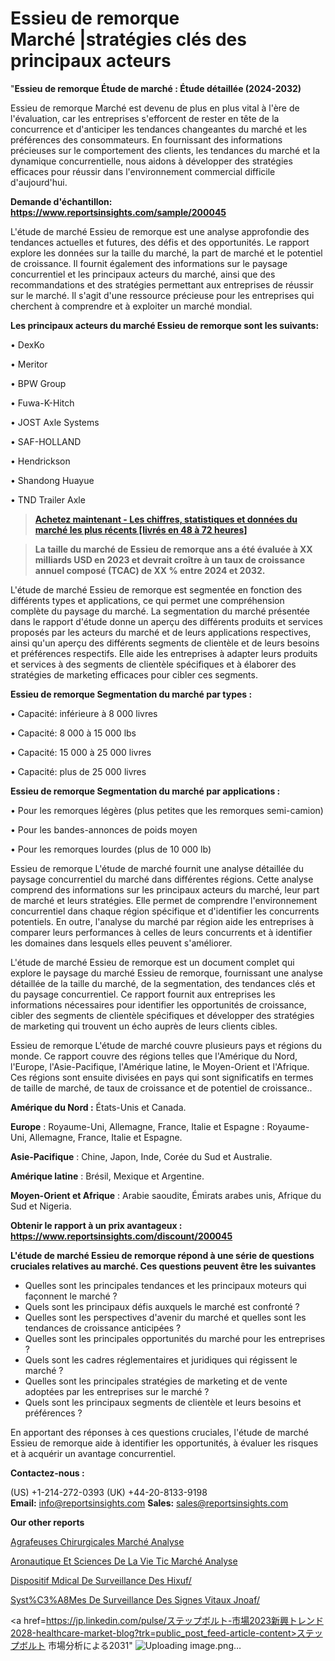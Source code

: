 # Essieu de remorque Marché |stratégies clés des principaux acteurs

"<strong>Essieu de remorque Étude de marché : Étude détaillée (2024-2032)</strong>

Essieu de remorque Marché est devenu de plus en plus vital à l'ère de l'évaluation, car les entreprises s'efforcent de rester en tête de la concurrence et d'anticiper les tendances changeantes du marché et les préférences des consommateurs. En fournissant des informations précieuses sur le comportement des clients, les tendances du marché et la dynamique concurrentielle, nous aidons à développer des stratégies efficaces pour réussir dans l'environnement commercial difficile d'aujourd'hui.

<strong>Demande d'échantillon: <a href=https://www.reportsinsights.com/sample/200045>https://www.reportsinsights.com/sample/200045</a></strong>

L'étude de marché Essieu de remorque est une analyse approfondie des tendances actuelles et futures, des défis et des opportunités. Le rapport explore les données sur la taille du marché, la part de marché et le potentiel de croissance. Il fournit également des informations sur le paysage concurrentiel et les principaux acteurs du marché, ainsi que des recommandations et des stratégies permettant aux entreprises de réussir sur le marché. Il s'agit d'une ressource précieuse pour les entreprises qui cherchent à comprendre et à exploiter un marché mondial.

<strong>Les principaux acteurs du marché Essieu de remorque sont les suivants:</strong>

• DexKo

• Meritor

• BPW Group

• Fuwa-K-Hitch

• JOST Axle Systems

• SAF-HOLLAND

• Hendrickson

• Shandong Huayue

• TND Trailer Axle
<blockquote><a href=https://www.reportsinsights.com/buynow/200045><span style=text-decoration: underline;><strong>Achetez maintenant - Les chiffres, statistiques et données du marché les plus récents [livrés en 48 à 72 heures]</strong></span></a></blockquote>
<blockquote><span style=text-decoration: underline;><strong>La taille du marché de Essieu de remorque ans a été évaluée à XX milliards USD en 2023 et devrait croître à un taux de croissance annuel composé (TCAC) de XX % entre 2024 et 2032.</strong></span></blockquote>
L'étude de marché Essieu de remorque est segmentée en fonction des différents types et applications, ce qui permet une compréhension complète du paysage du marché. La segmentation du marché présentée dans le rapport d'étude donne un aperçu des différents produits et services proposés par les acteurs du marché et de leurs applications respectives, ainsi qu'un aperçu des différents segments de clientèle et de leurs besoins et préférences respectifs. Elle aide les entreprises à adapter leurs produits et services à des segments de clientèle spécifiques et à élaborer des stratégies de marketing efficaces pour cibler ces segments.

<strong>Essieu de remorque Segmentation du marché par types :</strong>

• Capacité: inférieure à 8 000 livres

• Capacité: 8 000 à 15 000 lbs

• Capacité: 15 000 à 25 000 livres

• Capacité: plus de 25 000 livres

<strong>Essieu de remorque Segmentation du marché par applications :</strong>

• Pour les remorques légères (plus petites que les remorques semi-camion)

• Pour les bandes-annonces de poids moyen

• Pour les remorques lourdes (plus de 10 000 lb)

Essieu de remorque L'étude de marché fournit une analyse détaillée du paysage concurrentiel du marché dans différentes régions. Cette analyse comprend des informations sur les principaux acteurs du marché, leur part de marché et leurs stratégies. Elle permet de comprendre l'environnement concurrentiel dans chaque région spécifique et d'identifier les concurrents potentiels. En outre, l'analyse du marché par région aide les entreprises à comparer leurs performances à celles de leurs concurrents et à identifier les domaines dans lesquels elles peuvent s'améliorer.

L'étude de marché Essieu de remorque est un document complet qui explore le paysage du marché Essieu de remorque, fournissant une analyse détaillée de la taille du marché, de la segmentation, des tendances clés et du paysage concurrentiel. Ce rapport fournit aux entreprises les informations nécessaires pour identifier les opportunités de croissance, cibler des segments de clientèle spécifiques et développer des stratégies de marketing qui trouvent un écho auprès de leurs clients cibles.

Essieu de remorque L'étude de marché couvre plusieurs pays et régions du monde. Ce rapport couvre des régions telles que l'Amérique du Nord, l'Europe, l'Asie-Pacifique, l'Amérique latine, le Moyen-Orient et l'Afrique. Ces régions sont ensuite divisées en pays qui sont significatifs en termes de taille de marché, de taux de croissance et de potentiel de croissance..

<strong>Amérique du Nord :</strong> États-Unis et Canada.

<strong>Europe</strong> : Royaume-Uni, Allemagne, France, Italie et Espagne : Royaume-Uni, Allemagne, France, Italie et Espagne.

<strong>Asie-Pacifique</strong> : Chine, Japon, Inde, Corée du Sud et Australie.

<strong>Amérique latine</strong> : Brésil, Mexique et Argentine.

<strong>Moyen-Orient et Afrique</strong> : Arabie saoudite, Émirats arabes unis, Afrique du Sud et Nigeria.

<strong>Obtenir le rapport à un prix avantageux : <a href=https://www.reportsinsights.com/discount/200045>https://www.reportsinsights.com/discount/200045</a></strong>

<strong>L'étude de marché Essieu de remorque répond à une série de questions cruciales relatives au marché. Ces questions peuvent être les suivantes</strong>
<ul>
  <li>Quelles sont les principales tendances et les principaux moteurs qui façonnent le marché ?</li>
  <li>Quels sont les principaux défis auxquels le marché est confronté ?</li>
  <li>Quelles sont les perspectives d'avenir du marché et quelles sont les tendances de croissance anticipées ?</li>
  <li>Quelles sont les principales opportunités du marché pour les entreprises ?</li>
  <li>Quels sont les cadres réglementaires et juridiques qui régissent le marché ?</li>
  <li>Quelles sont les principales stratégies de marketing et de vente adoptées par les entreprises sur le marché ?</li>
  <li>Quels sont les principaux segments de clientèle et leurs besoins et préférences ?</li>
</ul>
En apportant des réponses à ces questions cruciales, l'étude de marché Essieu de remorque aide à identifier les opportunités, à évaluer les risques et à acquérir un avantage concurrentiel.

<strong>Contactez-nous :</strong>

(US) +1-214-272-0393
(UK) +44-20-8133-9198
<strong>Email:</strong> <a>info@reportsinsights.com</a>
<strong>Sales:</strong> <a>sales@reportsinsights.com</a>

<strong>Our other reports</strong>

<a href=https://www.linkedin.com/pulse/agrafeuses-chirurgicales-march%25C3%25A9-analyse-et-tendances>Agrafeuses Chirurgicales Marché Analyse</a>

<a href=https://www.linkedin.com/pulse/a%C3%A9ronautique-et-sciences-de-la-vie-tic-march%C3%A9-l4lmf/>Aronautique Et Sciences De La Vie Tic Marché Analyse</a>

<a href=https://www.linkedin.com/pulse/dispositif-m%C3%A9dical-de-surveillance-des-hixuf/>Dispositif Mdical De Surveillance Des Hixuf/</a>

<a href=https://www.linkedin.com/pulse/syst%C3%A8mes-de-surveillance-des-signes-vitaux-jnoaf/>Syst%C3%A8Mes De Surveillance Des Signes Vitaux Jnoaf/</a>

<a href=https://jp.linkedin.com/pulse/ステップボルト-市場2023新興トレンド2028-healthcare-market-blog?trk=public_post_feed-article-content>ステップボルト 市場分析による2031</a>"
![Uploading image.png…]()
